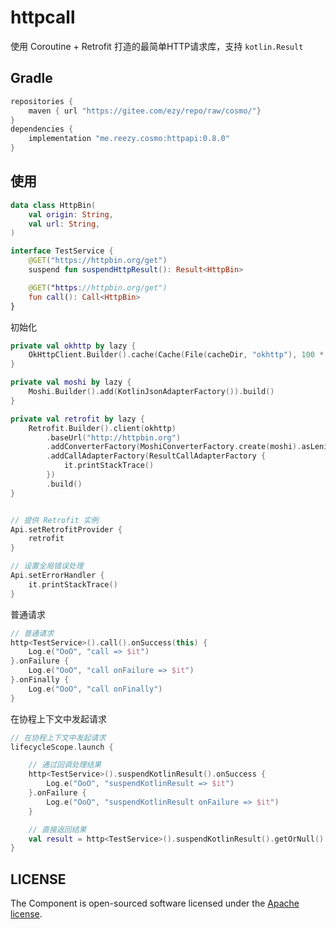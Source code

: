 # httpcall
 
使用 Coroutine + Retrofit 打造的最简单HTTP请求库，支持 `kotlin.Result`

## Gradle

``` groovy
repositories {
    maven { url "https://gitee.com/ezy/repo/raw/cosmo/"}
}
dependencies {
    implementation "me.reezy.cosmo:httpapi:0.8.0"
}
```

## 使用

```kotlin
data class HttpBin(
    val origin: String,
    val url: String,
)

interface TestService {
    @GET("https://httpbin.org/get")
    suspend fun suspendHttpResult(): Result<HttpBin>

    @GET("https://httpbin.org/get")
    fun call(): Call<HttpBin>
}
```

初始化

```kotlin
private val okhttp by lazy {
    OkHttpClient.Builder().cache(Cache(File(cacheDir, "okhttp"), 100 * 1024 * 1024)).build()
}

private val moshi by lazy {
    Moshi.Builder().add(KotlinJsonAdapterFactory()).build()
}

private val retrofit by lazy { 
    Retrofit.Builder().client(okhttp)
        .baseUrl("http://httpbin.org")
        .addConverterFactory(MoshiConverterFactory.create(moshi).asLenient())
        .addCallAdapterFactory(ResultCallAdapterFactory {
            it.printStackTrace()
        })
        .build() 
}


// 提供 Retrofit 实例
Api.setRetrofitProvider {
    retrofit
}

// 设置全局错误处理
Api.setErrorHandler {
    it.printStackTrace()
}
```

普通请求

```kotlin
// 普通请求
http<TestService>().call().onSuccess(this) {
    Log.e("OoO", "call => $it")
}.onFailure {
    Log.e("OoO", "call onFailure => $it")
}.onFinally {
    Log.e("OoO", "call onFinally")
}

```

在协程上下文中发起请求

```kotlin
// 在协程上下文中发起请求
lifecycleScope.launch {

    // 通过回调处理结果
    http<TestService>().suspendKotlinResult().onSuccess {
        Log.e("OoO", "suspendKotlinResult => $it")
    }.onFailure {
        Log.e("OoO", "suspendKotlinResult onFailure => $it")
    }

    // 直接返回结果
    val result = http<TestService>().suspendKotlinResult().getOrNull() ?: return@launch
}
```


## LICENSE

The Component is open-sourced software licensed under the [Apache license](LICENSE).
